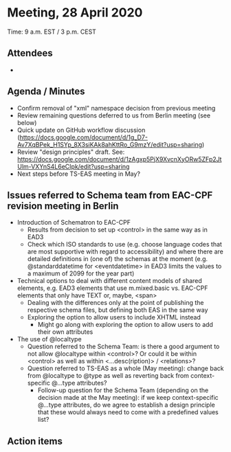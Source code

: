 # Meeting, 28 April 2020
Time: 9 a.m. EST / 3 p.m. CEST

## Attendees
-

## Agenda / Minutes
- Confirm removal of "xml" namespace decision from previous meeting
- Review remaining questions deferred to us from Berlin meeting (see below)
- Quick update on GitHub workflow discussion (https://docs.google.com/document/d/1g_D7-Av7XqBPek_H1SYp_8X3siKAk8ahKttRo_G9mzY/edit?usp=sharing)
- Review "design principles" draft.  See: https://docs.google.com/document/d/1zAgxp5PjX9XvcnXyORw5ZFp2JtUlm-VXYnS4L6eCIpk/edit?usp=sharing
- Next steps before TS-EAS meeting in May?


## Issues referred to Schema team from EAC-CPF revision meeting in Berlin
- Introduction of Schematron to EAC-CPF
  - Results from decision to set up &lt;control> in the same way as in EAD3
  - Check which ISO standards to use (e.g. choose language codes that are most supportive with regard to accessibility) and where there are detailed definitions in (one of) the schemas at the moment (e.g. @standarddatetime for &lt;eventdatetime> in EAD3 limits the values to a maximum of 2099 for the year part)
- Technical options to deal with different content models of shared elements, e.g. EAD3 elements that use m.mixed.basic vs. EAC-CPF elements that only have TEXT or, maybe, &lt;span>  
  - Dealing with the differences only at the point of publishing the respective schema files, but defining both EAS in the same way
  - Exploring the option to allow users to include XHTML instead
    - Might go along with exploring the option to allow users to add their own attributes
- The use of @localtype
  - Question referred to the Schema Team: is there a good argument to not allow @localtype within &lt;control>? Or could it be within &lt;control> as well as within &lt;...desc(ription)> / &lt;relations>?
  - Question referred to TS-EAS as a whole (May meeting): change back from @localtype to @type as well as reverting back from context-specific @...type attributes?
    - Follow-up question for the Schema Team (depending on the decision made at the May meeting): if we keep context-specific @...type attributes, do we agree to establish a design principle that these would always need to come with a predefined values list?

## Action items
